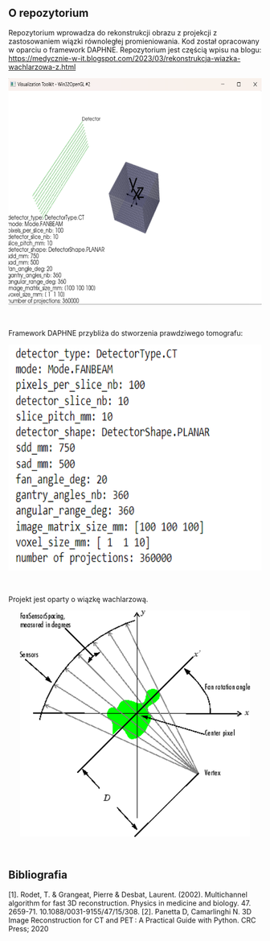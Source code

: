 ## O repozytorium

Repozytorium wprowadza do rekonstrukcji obrazu z projekcji z zastosowaniem wiązki równoległej promieniowania. Kod został opracowany w oparciu o framework DAPHNE. Repozytorium jest częścią wpisu na blogu: https://medycznie-w-it.blogspot.com/2023/03/rekonstrukcja-wiazka-wachlarzowa-z.html 

<p align="center">
  <img height="450" src="pic/Screenshot_2.png">
</p> 
<br/>

Framework DAPHNE przybliża do stworzenia prawdziwego tomografu:

<p align="center">
  <img height="450" src="pic/det.png">
</p> 
<br/>

Projekt jest oparty o wiązkę wachlarzową. 
<p align="center">
  <img height="450" src="pic/transform93.gif">
</p> 
<br/>


## Bibliografia
[1]. Rodet, T. & Grangeat, Pierre & Desbat, Laurent. (2002). Multichannel algorithm for fast 3D reconstruction. Physics in medicine and biology. 47. 2659-71. 10.1088/0031-9155/47/15/308. 
[2]. Panetta D, Camarlinghi N. 3D Image Reconstruction for CT and PET : A Practical Guide with Python. CRC Press; 2020
